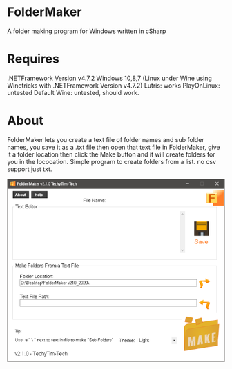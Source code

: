 # FolderMaker
A folder making program for Windows written in cSharp

# Requires
  .NETFramework Version v4.7.2
Windows 10,8,7 (Linux under Wine using Winetricks with .NETFramework Version v4.7.2) Lutris: works PlayOnLinux: untested Default Wine: untested, should work.

# About
FolderMaker lets you create a text file of folder names and sub folder names, you save it as a .txt file then open that text file in FolderMaker, give it a folder location then click the Make button and it will create folders for you in the lococation. Simple program to create folders from a list. no csv support just txt. 

![alt text](https://github.com/techytim-tech/FolderMaker/blob/main/FolderMaker%20v210_2020.png?raw=true)
